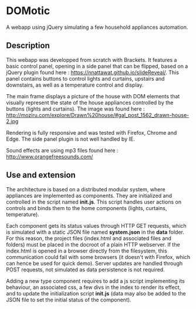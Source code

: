 # DOMotic
A webapp using jQuery simulating a few household appliances automation.

## Description

This webapp was developped from scratch with Brackets. It features a basic control panel, opening in a side panel that can be flipped, based on a jQuery plugin found here : https://nnattawat.github.io/slideReveal/. This panel contains buttons to control lights and curtains, upstairs and downstairs, as well as a temperature control and display.

The main frame displays a picture of the house with DOM elements that visually represent the state of the house appliances  controlled by the buttons (lights and curtains). The image was found here : http://moziru.com/explore/Drawn%20house/#gal_post_1562_drawn-house-2.jpg


Rendering is fully responsive and was tested with Firefox, Chrome and Edge. The side panel plugin is not well handled by IE.

Sound effects are using mp3 files found here : http://www.orangefreesounds.com/


## Use and extension

The architecture is based on a distributed modular system, where appliances are implemented as components. They are initialized and controlled in the script named **init.js**. This script handles user actions on controls and binds them to the home components (lights, curtains, temperature).


Each component gets its status values through HTTP GET requests, which is simulated with a static JSON file named **system.json** in the **data** folder. For this reason, the project files (index.html and associated files and folders) must be placed in the docroot of a plain HTTP webserver. If the index.html is opened in a browser directly from the filesystem, this communication could fail with some browsers (it doesn't with Firefox, which can hence be used for quick demo). Server updates are handled through POST requests, not simulated as data persistence is not required.

Adding a new type component requires to add a js script implementing its behaviour, an associated css, a few divs in the index to render its effect, and to update the initialization script **init.js** (data may also be added to the JSON file to set the initial status of the component).




